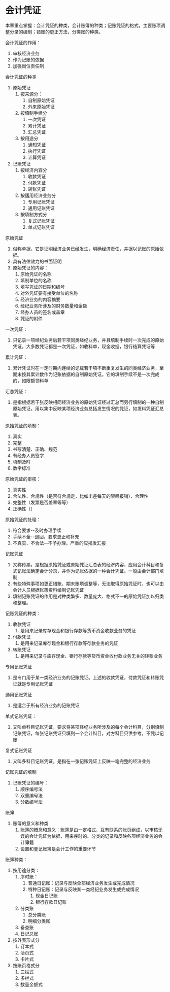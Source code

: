 # 会计凭证

本章重点掌握：会计凭证的种类，会计账簿的种类；记账凭证的格式，主要账项调整分录的编制；错账的更正方法，分类账的种类。

会计凭证的作用：
1. 审核经济业务
2. 作为记账的依据
3. 加强岗位责任制

会计凭证的种类
1. 原始凭证
    1. 按来源分：
        1. 自制原始凭证
        2. 外来原始凭证
    2. 按填制手续分
        1. 一次凭证
        2. 累计凭证
        3. 汇总凭证
    3. 按用途分
        1. 通知凭证
        2. 执行凭证
        3. 计算凭证
2. 记账凭证
    1. 按经济内容分
        1. 收款凭证
        2. 付款凭证
        3. 转账凭证
    2. 按适用经济业务分
        1. 专用记账凭证
        2. 通用记账凭证
    3. 按填制方式分
        1. 复式记账凭证
        2. 单式记账凭证

原始凭证
1. 俗称单据，它是证明经济业务已经发生，明确经济责任，并据以记账的原始依据。
2. 具有法律效力的书面证明
3. 原始凭证的内容：
    1. 原始凭证的名称
    2. 填制单位的名称
    3. 填写凭证的日期和编号
    4. 对外凭证要有接受单位的名称
    5. 经济业务的内容摘要
    6. 经纪业务所涉及的财务数量和金额
    7. 经办人员的签名或盖章
    8. 凭证的附件

一次凭证：
1. 只记录一项经纪业务后若干项同类经纪业务，并且填制手续时一次完成的原始凭证，大多数凭证都是一次凭证，如收料单，现金收据，银行结算凭证等

累计凭证：
1. 累计凭证时在一定时期内连续的记载若干项不断重复发生的同类经济业务，至期末按其累计数作为记账依据的自制原始凭证。它的填制手续不是一次完成的，如限额领料单

汇总凭证：
1. 是指根据若干张反映相同经济业务的原始凭证经过汇总而另行填制的一种自制原始凭证，用以集中反映某项经济业务总括发生情况的凭证，如发料凭证汇总表。

原始凭证的填制：
1. 真实
2. 完整
3. 书写清楚、正确、规范
4. 有经办人员签字
5. 填制及时
6. 数字标准

原始凭证的审核：
1. 真实性
2. 合法性、合规性（是否符合规定，比如出差每天的限额报销）、合理性
3. 完整性（发票是否盖章等等）
4. 正确性（）

原始凭证的处理：
1. 符合要求--及时办理手续
2. 手续不全--退回，要求更正和补充
3. 不真实、不合法--不予办理，严重的应揭发汇报

记账凭证
1. 又称传票，是根据原始凭证或原始凭证汇总表的经济内容，应用会计科目和复式记账法确定会计分录，并作为记账依据的一种会计凭证。一般由会计部门填制
2. 有些特殊事项如更正错账、期末账项调整等，无法取得原始凭证时，也可以由会计人员根据账簿资料编制记账凭证
3. 填制记账凭证的作用是对种类繁多、数量庞大、格式不一的原始凭证加以归类和整理。

记账凭证的种类：
1. 收款凭证
    1. 是用来记录库存现金和银行存款等货币资金收款业务的凭证
2. 付款凭证
    1. 是用来记录库存现金和银行存款等存款业务的凭证
3. 转账凭证
    1. 是用来记录与库存现金、银行存款等货币资金收付款业务无关的转账业务

专用记账凭证
1. 是专门用于某一类经济业务的记账凭证。上述的收款凭证，付款凭证和转账凭证就是专用记账凭证

通用记账凭证
1. 是适合于所有经济业务的记账凭证

单式记账凭证：
1. 又叫单科目记账凭证，要求将某项经纪业务所涉及的每个会计科目，分别填制记账凭证，每张记账凭证只填列一个会计科目，对方科目只供参考，不凭以记账

复式记账凭证
1. 又叫多科目记账凭证，是指在一张记账凭证上反映一笔完整的经济业务

记账凭证的填制
1. 记账凭证的编号：
    1. 顺序编号法
    2. 双重编号法
    3. 分数编号法


账簿
1. 账簿的意义和种类
    1. 账簿的概念和意义：账簿是由一定格式、互有联系的账页组成，以审核无误的会计凭证为依据，用来序时的、分类的记录和反映各项经济业务的会计簿籍
    2. 设置和登记账簿是会计工作的重要环节

账簿种类：
1. 按用途分类：
    1. 序时账：
        1. 普通日记账：记录与反映全部经济业务发生或完成情况
        2. 特种日记账：记录与反映某一类经纪业务发生或完成情况
            1. 现金日记账
            2. 银行存款日记账
    2. 分类账
        1. 总分类账
        2. 明细分类账
    3. 备查账
    4. 日记总账
2. 按外表形式分
    1. 订本式
    2. 活页式
    3. 卡片式
3. 按账页格式分
    1. 三栏式
    2. 多栏式
    3. 数量金额式



